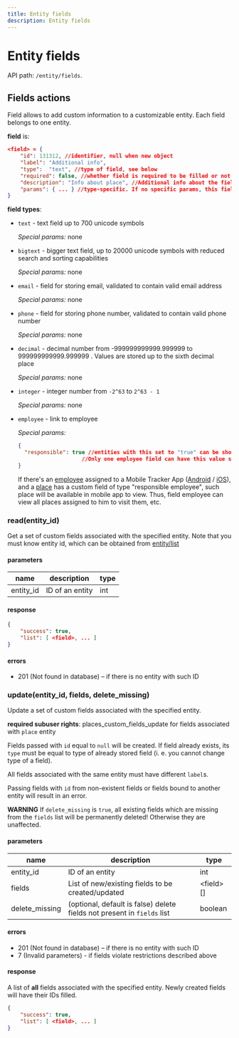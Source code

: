 ```yaml
---
title: Entity fields
description: Entity fields
---
```


# Entity fields

API path: `/entity/fields`.

## Fields actions

Field allows to add custom information to a customizable entity. Each field belongs to one entity.

**field** is:
```json
<field> = {
    "id": 131312, //identifier, null when new object
    "label": "Additional info", 
    "type":  "text", //type of field, see below    
    "required": false, //whether field is required to be filled or not
    "description": "Info about place", //Additional info about the field, max 250 characters
    "params": { ... } //type-specific. If no specific params, this field should be omitted 
}
```

**field types**:

* `text` - text field up to 700 unicode symbols

  *Special params:* none
  
* `bigtext` - bigger text field, up to 20000 unicode symbols with reduced search and sorting capabilities

  *Special params:* none
  
* `email` - field for storing email, validated to contain valid email address

  *Special params:* none
  
* `phone` - field for storing phone number, validated to contain valid phone number

  *Special params:* none
  
* `decimal` - decimal number from -999999999999.999999 to 999999999999.999999 . Values are stored up to the sixth decimal place

  *Special params:* none
  
* `integer` - integer number from `-2^63` to `2^63 - 1`
 
  *Special params:* none
  
* `employee` - link to employee

  *Special params:* 
  ```json
  {
    "responsible": true //entities with this set to "true" can be shown to the employee in the mobile app.
                      //Only one employee field can have this value set to "true" 
  }
  ```    
  If there's an [employee](../employee) assigned to a Mobile Tracker App ([Android](https://play.google.com/store/apps/details?id=com.b2field.xgps.tracker&hl=ru) / [iOS](https://apps.apple.com/us/app/x-gps-tracker/id802887190)),
  and a [place](../../field_service/place/index.md) has a custom field of type "responsible employee", such place will be available in mobile app to view.
  Thus, field employee can view all places assigned to him to visit them, etc.

### read(entity_id)
Get a set of custom fields associated with the specified entity. Note that you must know entity id, which can be 
obtained from [entity/list](index.md#list)

#### parameters
name      | description     | type
---       | ---             | ---
entity_id | ID of an entity | int

#### response
```json
{
    "success": true,
    "list": [ <field>, ... ]
}
```

#### errors
* 201 (Not found in database) – if there is no entity with such ID

### update(entity_id, fields, delete_missing)

Update a set of custom fields associated with the specified entity.

**required subuser rights**: places_custom_fields_update for fields associated with `place` entity

Fields passed with `id` equal to `null` will be created. If field already exists, its `type` must be equal to type of 
already stored field (i. e. you cannot change type of a field).

All fields associated with the same entity must have different `label`s.

Passing fields with `id` from non-existent fields or fields bound to another entity will result in an error.

**WARNING** If `delete_missing` is `true`, all existing fields which are missing from the `fields` list will be 
permanently deleted! Otherwise they are unaffected.

#### parameters
name           | description                                                             | type
---            | ---                                                                     | ---
entity_id      | ID of an entity                                                         | int
fields         | List of new/existing fields to be created/updated                       | \<field\>[]
delete_missing | (optional, default is false) delete fields not present in `fields` list | boolean

#### errors
* 201 (Not found in database) – if there is no entity with such ID
* 7 (Invalid parameters) - if fields violate restrictions described above

#### response
A list of **all** fields associated with the specified entity. Newly created fields will have their IDs filled.
```json
{
    "success": true,
    "list": [ <field>, ... ]
}
```
